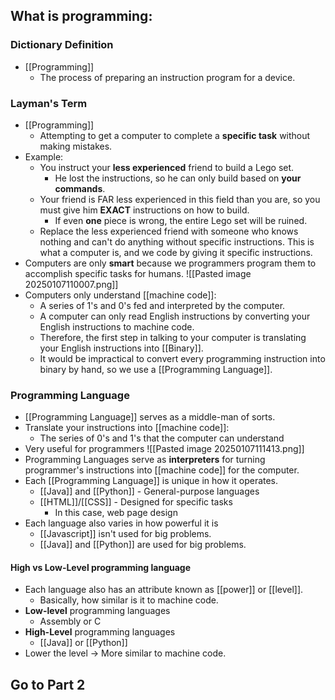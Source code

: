 ## What is programming:
### Dictionary Definition
- [[Programming]]
	- The process of preparing an instruction program for a device.

### Layman's Term
- [[Programming]]
	- Attempting to get a computer to complete a **specific task** without making mistakes.
- Example:
	- You instruct your **less experienced** friend to build a Lego set.
		- He lost the instructions, so he can only build based on **your commands**.
	- Your friend is FAR less experienced in this field than you are, so you must give him **EXACT** instructions on how to build.
		- If even **one** piece is wrong, the entire Lego set will be ruined.
	- Replace the less experienced friend with someone who knows nothing and can't do anything without specific instructions. This is what a computer is, and we code by giving it specific instructions.
- Computers are only **smart** because we programmers program them to accomplish specific tasks for humans.
![[Pasted image 20250107110007.png]]
- Computers only understand [[machine code]]:
	- A series of 1's and 0's fed and interpreted by the computer.
	- A computer can only read English instructions by converting your English instructions to machine code. 
	- Therefore, the first step in talking to your computer is translating your English instructions into [[Binary]].
	- It would be impractical to convert every programming instruction into binary by hand, so we use a [[Programming Language]].
### Programming Language
- [[Programming Language]] serves as a middle-man of sorts.
- Translate your instructions into [[machine code]]:
	- The series of 0's and 1's that the computer can understand
- Very useful for programmers
 ![[Pasted image 20250107111413.png]]
- Programming Languages serve as **interpreters** for turning programmer's instructions into [[machine code]] for the computer.
- Each [[Programming Language]] is unique in how it operates.
	- [[Java]] and [[Python]] - General-purpose languages
	- [[HTML]]/[[CSS]] - Designed for specific tasks
		- In this case, web page design
- Each language also varies in how powerful it is
	- [[Javascript]] isn't used for big problems.
	-  [[Java]] and [[Python]] are used for big problems.
#### High vs Low-Level programming language
- Each language also has an attribute known as [[power]] or [[level]].
	- Basically, how similar is it to machine code.
- **Low-level** programming languages
	- Assembly or C
- **High-Level** programming languages
	- [[Java]] or [[Python]]
- Lower the level → More similar to machine code.

## Go to Part 2

